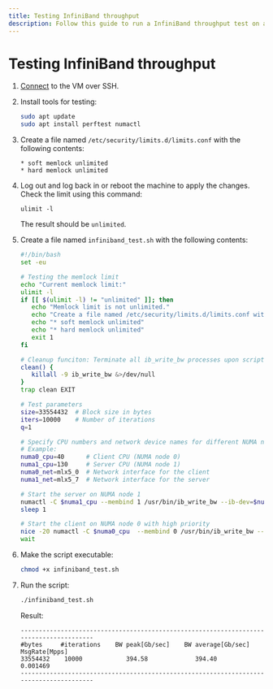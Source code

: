 ```yaml
---
title: Testing InfiniBand throughput
description: Follow this guide to run a InfiniBand throughput test on a single machine with NUMA node resource isolation.
---
```


# Testing InfiniBand throughput

1. [Connect](../../../compute/operations/vm-connect/ssh.md) to the VM over SSH.
1. Install tools for testing:

   ```bash
   sudo apt update
   sudo apt install perftest numactl
   ```

1. Create a file named `/etc/security/limits.d/limits.conf` with the following contents:

   ```text
   * soft memlock unlimited
   * hard memlock unlimited
   ```

1. Log out and log back in or reboot the machine to apply the changes. Check the limit using this command:

   ```text
   ulimit -l
   ```

   The result should be `unlimited`.

1. Create a file named `infiniband_test.sh` with the following contents:

   ```bash
   #!/bin/bash
   set -eu

   # Testing the memlock limit
   echo "Current memlock limit:"
   ulimit -l
   if [[ $(ulimit -l) != "unlimited" ]]; then
      echo "Memlock limit is not unlimited."
      echo "Create a file named /etc/security/limits.d/limits.conf with the following content:"
      echo "* soft memlock unlimited"
      echo "* hard memlock unlimited"
      exit 1
   fi

   # Cleanup funciton: Terminate all ib_write_bw processes upon script completion
   clean() {
      killall -9 ib_write_bw &>/dev/null
   }
   trap clean EXIT

   # Test parameters
   size=33554432  # Block size in bytes
   iters=10000    # Number of iterations
   q=1

   # Specify CPU numbers and network device names for different NUMA nodes
   # Example:
   numa0_cpu=40      # Client CPU (NUMA node 0)
   numa1_cpu=130     # Server CPU (NUMA node 1)
   numa0_net=mlx5_0  # Network interface for the client
   numa1_net=mlx5_7  # Network interface for the server

   # Start the server on NUMA node 1
   numactl -C $numa1_cpu --membind 1 /usr/bin/ib_write_bw --ib-dev=$numa1_net --report_gbits -s $size  --iters $iters -q $q &>/dev/null &
   sleep 1

   # Start the client on NUMA node 0 with high priority
   nice -20 numactl -C $numa0_cpu  --membind 0 /usr/bin/ib_write_bw --ib-dev=$numa0_net --report_gbits -s $size --iters $iters -q $q localhost &
   wait
   ```

1. Make the script executable:

   ```bash
   chmod +x infiniband_test.sh
   ```

1. Run the script:

   ```bash
   ./infiniband_test.sh
   ```

   Result:

   ```text
   ---------------------------------------------------------------------------------------
   #bytes     #iterations    BW peak[Gb/sec]    BW average[Gb/sec]   MsgRate[Mpps]
   33554432    10000            394.58             394.40                    0.001469
   ---------------------------------------------------------------------------------------
   ```